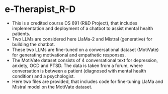 # e-Therapist_R-D
- This is a credited course DS 691 (R&D Project), that includes implementation and deployment of a chatbot to assist mental health patients.
- Two LLMs are considered here LlaMa-2 and Mistral (generative) for building the chatbot.
- These two LLMs are fine-tuned on a conversational dataset (MotiVate) for generating motivational and empathetic responses.
- The MotiVate dataset consists of 4 conversational text for depression, anxiety, OCD and PTSD. The data is taken from a forum, where conversation is between a patient (diagnosed with mental health condition) and a psychologist.
- Here two files are provided, that includes code for fine-tuning LlaMa and Mistral model on the MotiVate dataset. 
